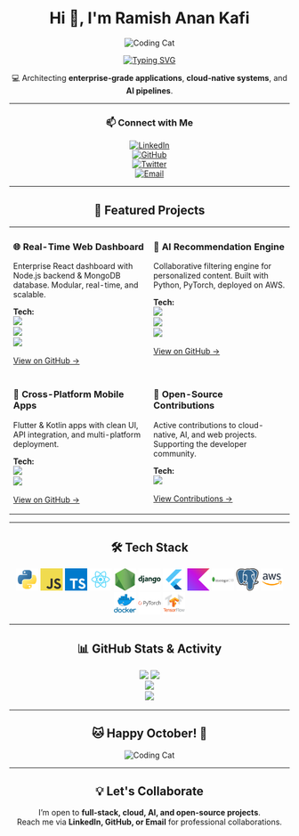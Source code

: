 <div align="center">

# Hi 👋, I'm Ramish Anan Kafi

![Coding Cat](https://media.giphy.com/media/JIX9t2j0ZTN9S/giphy.gif)

[![Typing SVG](https://readme-typing-svg.herokuapp.com?font=Fira+Code&size=28&pause=1000&color=00ffae&width=500&lines=Full-Stack+Developer;Cloud+%26+AI+Explorer;Open-Source+Contributor)](https://github.com/kafi003)

💻 Architecting **enterprise-grade applications**, **cloud-native systems**, and **AI pipelines**.

---

### 📫 Connect with Me

[![LinkedIn](https://img.shields.io/badge/LinkedIn-0077B5?style=for-the-badge&logo=linkedin&logoColor=white)](https://linkedin.com/in/ramishanan-kafi)  
[![GitHub](https://img.shields.io/badge/GitHub-181717?style=for-the-badge&logo=github&logoColor=white)](https://github.com/kafi003)  
[![Twitter](https://img.shields.io/badge/Twitter-1DA1F2?style=for-the-badge&logo=twitter&logoColor=white)](https://twitter.com/)  
[![Email](https://img.shields.io/badge/Email-D14836?style=for-the-badge&logo=gmail&logoColor=white)](mailto:rakafi003@gmail.com)  

---

## 🚀 Featured Projects

<table>
<tr>
<td width="50%" valign="top">

### 🌐 Real-Time Web Dashboard
Enterprise React dashboard with Node.js backend & MongoDB database. Modular, real-time, and scalable.

**Tech:**  
<img src="https://img.shields.io/badge/React-20232A?style=for-the-badge&logo=react&logoColor=61DAFB"/>  
<img src="https://img.shields.io/badge/Node.js-339933?style=for-the-badge&logo=nodedotjs&logoColor=white"/>  
<img src="https://img.shields.io/badge/MongoDB-4EA94B?style=for-the-badge&logo=mongodb&logoColor=white"/>

[View on GitHub →](https://github.com/kafi003/your-repo-link)

</td>
<td width="50%" valign="top">

### 🤖 AI Recommendation Engine
Collaborative filtering engine for personalized content. Built with Python, PyTorch, deployed on AWS.

**Tech:**  
<img src="https://img.shields.io/badge/Python-3776AB?style=for-the-badge&logo=python&logoColor=white"/>  
<img src="https://img.shields.io/badge/PyTorch-EE4C2C?style=for-the-badge&logo=pytorch&logoColor=white"/>  
<img src="https://img.shields.io/badge/AWS-232F3E?style=for-the-badge&logo=amazon-aws&logoColor=white"/>

[View on GitHub →](https://github.com/kafi003/your-repo-link)

</td>
</tr>
<tr>
<td width="50%" valign="top">

### 📱 Cross-Platform Mobile Apps
Flutter & Kotlin apps with clean UI, API integration, and multi-platform deployment.

**Tech:**  
<img src="https://img.shields.io/badge/Flutter-02569B?style=for-the-badge&logo=flutter&logoColor=white"/>  
<img src="https://img.shields.io/badge/Kotlin-7F52FF?style=for-the-badge&logo=kotlin&logoColor=white"/>

[View on GitHub →](https://github.com/kafi003/flutter-experiments)

</td>
<td width="50%" valign="top">

### 🌟 Open-Source Contributions
Active contributions to cloud-native, AI, and web projects. Supporting the developer community.

**Tech:**  
<img src="https://img.shields.io/badge/GitHub-181717?style=for-the-badge&logo=github&logoColor=white"/>

[View Contributions →](https://github.com/kafi003)

</td>
</tr>
</table>

---

## 🛠️ Tech Stack

<div align="center">
<img src="https://raw.githubusercontent.com/github/explore/main/topics/python/python.png" width="40" alt="Python"/>
<img src="https://raw.githubusercontent.com/github/explore/main/topics/javascript/javascript.png" width="40" alt="JavaScript"/>
<img src="https://raw.githubusercontent.com/github/explore/main/topics/typescript/typescript.png" width="40" alt="TypeScript"/>
<img src="https://raw.githubusercontent.com/github/explore/main/topics/react/react.png" width="40" alt="React"/>
<img src="https://raw.githubusercontent.com/github/explore/main/topics/nodejs/nodejs.png" width="40" alt="Node.js"/>
<img src="https://raw.githubusercontent.com/github/explore/main/topics/django/django.png" width="40" alt="Django"/>
<img src="https://raw.githubusercontent.com/github/explore/main/topics/flutter/flutter.png" width="40" alt="Flutter"/>
<img src="https://raw.githubusercontent.com/github/explore/main/topics/kotlin/kotlin.png" width="40" alt="Kotlin"/>
<img src="https://raw.githubusercontent.com/github/explore/main/topics/mongodb/mongodb.png" width="40" alt="MongoDB"/>
<img src="https://raw.githubusercontent.com/github/explore/main/topics/postgresql/postgresql.png" width="40" alt="PostgreSQL"/>
<img src="https://raw.githubusercontent.com/github/explore/main/topics/aws/aws.png" width="40" alt="AWS"/>
<img src="https://raw.githubusercontent.com/github/explore/main/topics/docker/docker.png" width="40" alt="Docker"/>
<img src="https://raw.githubusercontent.com/github/explore/main/topics/pytorch/pytorch.png" width="40" alt="PyTorch"/>
<img src="https://raw.githubusercontent.com/github/explore/main/topics/tensorflow/tensorflow.png" width="40" alt="TensorFlow"/>
</div>

---

## 📊 GitHub Stats & Activity

<div align="center">
<img src="https://github-readme-stats.vercel.app/api?username=kafi003&show_icons=true&theme=radical&count_private=true&hide_border=true"/>
<img src="https://github-readme-stats.vercel.app/api/top-langs/?username=kafi003&layout=compact&theme=radical&hide_border=true"/>
<br/>
<img src="https://github-readme-streak-stats.herokuapp.com/?user=kafi003&theme=radical&hide_border=true"/>
<br/>
<img src="https://github-readme-activity-graph.vercel.app/graph?username=kafi003&theme=github-dark&hide_border=true"/>
</div>

---

## 🐱 Happy October! 🎃

<div align="center">
<img src="https://media.giphy.com/media/13borq7Zo2kulO/giphy.gif" width="150" alt="Coding Cat"/>
</div>

---

## 💡 Let's Collaborate

I’m open to **full-stack, cloud, AI, and open-source projects**.  
Reach me via **LinkedIn, GitHub, or Email** for professional collaborations.

